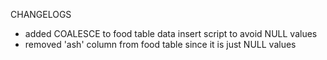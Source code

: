 CHANGELOGS

- added COALESCE to food table data insert script to avoid NULL values
- removed 'ash' column from food table since it is just NULL values
